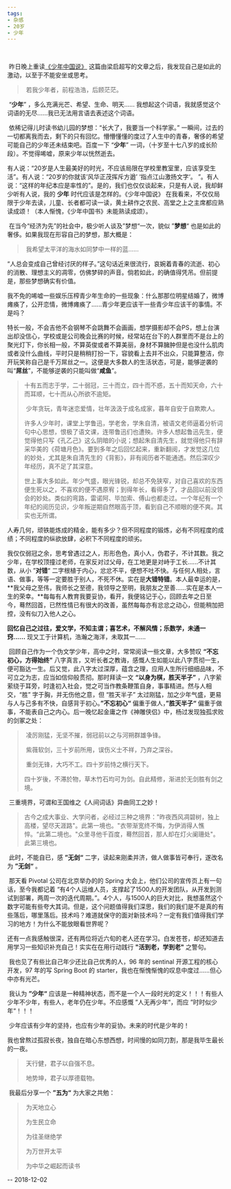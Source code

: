 ```yaml
---
tags:
- 杂感
- 20岁
- 少年
---
```


​	

​	昨日晚上重读[《少年中国说》](https://darian1996.github.io/2018/12/02/%E5%B0%91%E5%B9%B4%E4%B8%AD%E5%9B%BD%E8%AF%B4/) 这篇由梁启超写的文章之后，我发现自己是如此的激动，以至于不能安坐或思考。

> ​	若我少年者，前程浩浩，后顾茫茫。

​	“**少年**” ，多么充满光芒、希望、生命、明天...... 我想起这个词语，我就感觉这个词语的无尽......我已无法用言语去表述这个词语。

​	依稀记得儿时读书幼儿园的梦想：“长大了，我要当一个科学家。”	一瞬间，过去的一切都离我而去，剩下的只有回忆。懵懵懂懂的度过了人生中的青春，奢侈的希望可能自己的少年还未结束吧。百度一下 “**少年**” 一词，（十岁至十七八岁的成长阶段）。不觉得唏嘘，原来少年以恍然逝去。 

​	有人说：“20岁是人生最美好的时光，不应该局限在学校里教室里，应该享受生活”。有人说：“20岁的你就该’风华正茂挥斥方遒’  ‘指点江山激扬文字‘。 ”。有人说：“这样的年纪本应是率性的”。是的，我们也仅仅谈起来，只是有人说，我却鲜少听有人说，我的 **少年** 时代应该是怎样的。《少年中国说》 在我看来，不仅仅局限于少年去读，儿童、长者都可读一读，黄土耕作之农民、高堂之上之主席都应熟读成颂！（本人惭愧，《少年中国书》未能熟读成颂）。



​	在当今“经济为先”的社会中，极少听人谈及”梦想“一次，貌似 ”**梦想**“ 也是如此的奢侈。如果我现在形容自己的梦想，那大概是：

> ​	我希望太平洋的海水如同梦中一样的蓝......

​	“人总会变成自己曾经讨厌的样子。”这句话近来很流行，哀婉着青春的流逝、初心的消散、理想主义的凋零，仿佛梦碎的声音。倘若如此，的确值得凭吊。但前提是，那些梦想确实有价值。

​	我不免的唏嘘一些娱乐压榨青少年生命的一些现象：什么那那位明星结婚了，微博瘫痪了，公开恋情，微博瘫痪了......青少年更应该干一些青少年应该干的事情。不是吗？ 

​	特长一般，不会吉他不会钢琴不会跳舞不会画画，想学摄影却不会PS，想上台演出却没信心，学校或是公司晚会比赛的时候，经常站在台下的人群里而不是台上的聚光灯下，你长相一般，不算英俊或者不算美丽，身材不算臃肿但是也没什么肌肉或者没什么曲线，平时只是稍稍打扮一下，容貌看上去并不出众，只能算整洁，你开玩笑称自己是千万屌丝之一。这便是大多数人的生活状态，可是，能够逆袭的叫“**屌丝**”，不能够逆袭的只能叫做“**咸鱼**”。

> ​	十有五而志于学，二十弱冠，三十而立，四十而不惑，五十而知天命，六十而耳顺，七十而从心所欲不逾矩。 
>
> ​	少年贪玩，青年迷恋爱情，壮年汲汲于成名成家，暮年自安于自欺欺人。
>
> ​	许多人少年时，课堂上学鲁迅，学老舍，学朱自清，被语文老师逼着分析词句中心思想，恨极了语文课，连带鲁迅们也遭殃。许多人想起鲁迅先生，便觉得他只写《孔乙己》这么阴暗的小说；想起朱自清先生，就觉得他只有辞采华美的《荷塘月色》。要到多年之后回忆起来，重新翻阅，才发觉这几位的妙处，尤其是朱自清先生的《背影》，非有阅历者不能通透。然后深叹少年经历，真不足了其深意。
>
> ​	世上事大多如此。年少气盛，眼光锋锐，却总不免狭窄，对自己喜欢的东西便生死以之，不喜欢的便不遇原宥；到得年长，看得多了，才品回以前没领会的妙处。类似的弯路，雷诺阿、毕加索、傅山也都走过。一个年纪有一个年纪的阅历见识，少年叛逆期自然眼高于顶，看到自己不顺眼的便不爽。其实也无所谓。

​	人寿几何，顽铁能炼成的精金，能有多少？但不同程度的锻炼，必有不同程度的成绩；不同程度的纵欲放肆，必积下不同程度的顽劣。

​	我仅仅弱冠之余，思考曾遇过之人，形形色色，真小人，伪君子，不计其数。我之少年，在学校顶撞过老师，在家反对过父母，在工地更是对峙于工长......不计其数，从小 ”**对错**“ 二字根植于内心，忿忿不平，便想不吐不快。与任何人相处，言语、做事，等等一定要胜于别人，不死不休。实在是**大错特错**。本人最幸运的是，**我父母之至伟，我师长之至德，我领导之至明，我朋友之至善......实在是本人一生的荣幸。**每每有人教育我要妥协，看开，我便铭记于心，回顾去年之日至今，蓦然回首，已然性情已有很大的改善，虽然每每亦有忿忿之动心，但能稍加把控，没有似刀入他人之心。

​	 **回忆自己之过往，爱文学，不知主谓；喜艺术，不解风情；乐数学，未通一窍......** 现又工于计算机，浩瀚之海洋，未取其一......

​	回顾自己作为一个伪文学少年，高中之时，常常阅读一些文章，大多赞叹 **“不忘初心，方得始终”** 八字真言，又听长者之教诲，感慨人生如能以此八字贯彻一生，便可豁达一生。后又觉，此八字太过深厚，蕴含之理，应用人生所行细细品味，不可立之为志，应当如信仰般贯彻。那时拜读一文 **“以身为棋，胜天半子”** ，八字萦萦绕于耳旁，时逢初入社会，觉之可当作教条鞭策自身，事事精进。然与人相交，“胜” 字于胸，并无伤他之意，但 “胜天半子” 太过刚猛，加之少年气盛，更易与人与己多有不快，自感背于初心。**”不忘初心“** 偏重于做人，**”胜天半子“** 偏重于做事，不能表自己之内心。后一晚忆起金庸之作《神雕侠侣》中，杨过发现独孤求败的剑冢之处：

> ​	凌厉刚猛，无坚不摧，弱冠前以之与河朔群雄争锋。
>
> ​	紫薇软剑，三十岁前所用，误伤义士不祥，乃弃之深谷。
>
> ​	重剑无锋，大巧不工。四十岁前恃之横行天下。
>
> ​	四十岁後，不滞於物，草木竹石均可为剑。自此精修，渐进於无剑胜有剑之境。

​	三重境界，可谓和王国维之《人间词话》异曲同工之妙！ 

> ​	古今之成大事业、大学问者，必经过三种之境界："昨夜西风凋碧树，独上高楼，望尽天涯路"。此第一境也。"衣带渐宽终不悔，为伊消得人憔悴。“此第二境也。"众里寻他千百度，蓦然回首，那人却在灯火阑珊处"。此第三境也。 

​	此时，不能自已，感 **”无剑“** 二字，读起来刚柔并济，做人做事皆可奉行，遂改名为 **”无剑“** 。

​	那天看  Pivotal  公司在北京举办的的 Spring 大会上，他们公司的宣传页上有一句话，至今我都记着 “有4个人运维人员，支撑起了1500人的开发团队，从开发到测试到部署，两周一次的迭代周期。”。4个人，与1500人的巨大对比，我想虽然这个数字可能有些夸大其词。但是，这个问题值得我们深思，我们的我们是不是真的有些落后，哪里落后。技术吗？难道就保守的面对新技术吗？一定有我们值得我们学习的地方！为什么不能放眼看世界呢？

​	还有一点我感触很深，还有两位将近六旬的老人还在学习。白发苍苍，却还知道去用学习一些知识补充自己！实实在在用行动践行 **"活到老，学到老"** 之警句。

​	我也见了有些比自己年少还比自己优秀的人，96 年的 sentinal 开源工程的核心开发，97 年的写 Spring Boot 的 starter，我也在惭愧惭愧的叹息中度过......但心中亦有光芒。

​	我认为 **”少年“** 应该是一种精神状态，而不是一个人一段时光的定义！！！有些人少年不少年，有些人，老年仍在少年。不应感慨 ”人无再少年“，而应 ”时时似少年“！！！

​	少年应该有少年的坚持，也应有少年的妥协。未来的时代是少年的！

​	我也曾熬过孤寂长夜，独自在暗心东想西想，时间慢的如同刀割，那是我毕生最长的一夜。

> ​	天行健，君子以自强不息。 
>
> ​	地势坤，君子以厚德载物。 



​	我最后分享一个 **”五为“** 为大家之共勉：

> ​	为天地立心
>
> ​	为生民立命
>
> ​	为往圣继绝学
>
> ​	为万世开太平
>
> ​	为中华之崛起而读书



-- 2018-12-02